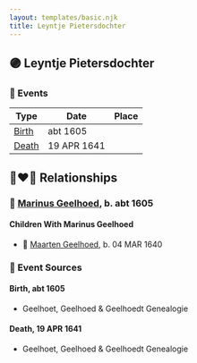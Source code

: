 ```yaml
---
layout: templates/basic.njk
title: Leyntje Pietersdochter
---
```

## 🟣 Leyntje Pietersdochter

### 📆 Events

Type | Date | Place
------ | ------ | ------
[Birth](#event-f76da1ca-f22c-4ec8-9bb4-b62ab17ab9a0) | abt 1605 |
[Death](#event-ef224fe8-d21e-4634-950b-47d87339f058) | 19 APR 1641 |

## 👩‍❤️‍👨 Relationships

### 🔵 [Marinus Geelhoed](/people/4/47020978), b. abt 1605

#### Children With Marinus Geelhoed
* 🔵 [Maarten Geelhoed](/people/7/7846330), b. 04 MAR 1640
### 📰 Event Sources

#### <a id="event-f76da1ca-f22c-4ec8-9bb4-b62ab17ab9a0"></a> Birth, abt 1605
* Geelhoet, Geelhoed & Geelhoedt Genealogie

#### <a id="event-ef224fe8-d21e-4634-950b-47d87339f058"></a> Death, 19 APR 1641
* Geelhoet, Geelhoed & Geelhoedt Genealogie